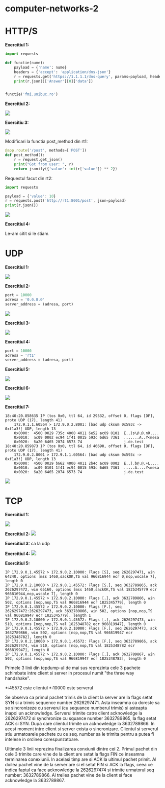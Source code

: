 # computer-networks-2

# HTTP/S

**Exercitiul 1:**

```python
import requests

def functie(nume):
    payload = {'name': nume}
    headers = {'accept': 'application/dns-json'}
    r = requests.get('https://1.1.1.1/dns-query', params=payload, headers=headers)
    print(r.json()['Answer'][0]['data'])


functie('fmi.unibuc.ro')
```

**Exercitiul 2:**

![](images/HTTP.2.png)

**Exercitiu 3:**

![](images/HTTP.3-1.png)

Modificari la functia post_method din rt1:
```python
@app.route('/post', methods=['POST'])
def post_method():
    r = request.get_json()
    print("Got from user: ", r)
    return jsonify({'value': int(r['value']) ** 2})
```

Requestul facut din rt2:

```python
import requests

payload = {'value': 10}
r = requests.post('http://rt1:8001/post', json=payload)
print(r.json())
```

![](images/HTTP.3-2.png)


**Exercitiul 4:**

Le-am citit si le stiam.



# UDP

**Exercitiul 1:**

![](images/UDP.1.png)

**Exercitiul 2:**

```python
port = 10000
adresa = '0.0.0.0'
server_address = (adresa, port)
```

![](images/UDP.2.png)

**Exercitiul 3:**

![](images/UDP.3.png)

**Exercitiul 4:**

```python
port = 10000
adresa = 'rt1'
server_address = (adresa, port)
```

**Exercitiul 5:**

![](images/UDP.5.png)

**Exercitiul 6:**

![](images/UDP.6.png)


**Exercitiul 7:**

```
18:40:20.858635 IP (tos 0x0, ttl 64, id 29532, offset 0, flags [DF], proto UDP (17), length 41)
    172.9.1.1.60564 > 172.9.0.2.8001: [bad udp cksum 0x593c -> 0xf1a3!] UDP, length 13
	0x0000:  4500 0029 735c 4000 4011 6e52 ac09 0101  E..)s\@.@.nR....
	0x0010:  ac09 0002 ec94 1f41 0015 593c 6d65 7361  .......A..Y<mesa
	0x0020:  6a20 6465 2074 6573 74                   j.de.test
18:40:20.859073 IP (tos 0x0, ttl 64, id 46690, offset 0, flags [DF], proto UDP (17), length 41)
    172.9.0.2.8001 > 172.9.1.1.60564: [bad udp cksum 0x593c -> 0xf1a3!] UDP, length 13
	0x0000:  4500 0029 b662 4000 4011 2b4c ac09 0002  E..).b@.@.+L....
	0x0010:  ac09 0101 1f41 ec94 0015 593c 6d65 7361  .....A....Y<mesa
	0x0020:  6a20 6465 2074 6573 74                   j.de.test
```

![](images/UDP.7.png)


# TCP

**Exercitiul 1:**

![](images/TCP.1.png)

**Exercitiul 2:**
![](images/TCP.2.png)

**Exercitiul 3:**
ca la udp

**Exercitiul 4:**
![](images/TCP.4.png)

**Exercitiul 5:**

```
IP 172.9.0.1.45572 > 172.9.0.2.10000: Flags [S], seq 2626297471, win 64240, options [mss 1460,sackOK,TS val 966816944 ecr 0,nop,wscale 7], length 0
IP 172.9.0.2.10000 > 172.9.0.1.45572: Flags [S.], seq 3632789865, ack 2626297472, win 65160, options [mss 1460,sackOK,TS val 1825345779 ecr 966816944,nop,wscale 7], length 0
IP 172.9.0.1.45572 > 172.9.0.2.10000: Flags [.], ack 3632789866, win 502, options [nop,nop,TS val 966816944 ecr 1825345779], length 0
IP 172.9.0.1.45572 > 172.9.0.2.10000: Flags [P.], seq 2626297472:2626297473, ack 3632789866, win 502, options [nop,nop,TS val 966819947 ecr 1825345779], length 1
IP 172.9.0.2.10000 > 172.9.0.1.45572: Flags [.], ack 2626297473, win 510, options [nop,nop,TS val 1825348782 ecr 966819947], length 0
IP 172.9.0.1.45572 > 172.9.0.2.10000: Flags [F.], seq 2626297473, ack 3632789866, win 502, options [nop,nop,TS val 966819947 ecr 1825348782], length 0
IP 172.9.0.2.10000 > 172.9.0.1.45572: Flags [F.], seq 3632789866, ack 2626297474, win 510, options [nop,nop,TS val 1825348782 ecr 966819947], length 0
IP 172.9.0.1.45572 > 172.9.0.2.10000: Flags [.], ack 3632789867, win 502, options [nop,nop,TS val 966819947 ecr 1825348782], length 0
```

Primele 3 linii din tcpdump-ul de mai sus reprezinta cele 3 pachete schimbate intre client si server in procesul numit "the three way handshake".

*:45572 este clientul
*:10000 este serverul

Se observa ca primul pachet trimis de la client la server are la flags setat SYN si a trimis sequence number 2626297471. Asta inseamna ca doreste sa se sincronizeze cu serverul (cu sequance numberul trimis) si asteapta inapoi un acknowledge.
Serverul trimite catre client acknowledge la 2626297472 si synchronize cu squance number 3632789865, la flag setat ACK si SYN.
Dupa care clientul trimite un acknowledge la 3632789866. In acest moment intre client si server exista o sincronizare. Clientul si serverul stiu urmatoarele pachete cu ce seq. number sa le trimita pentru a putea fi intelese in ordinea corespunzatoare.

Ultimele 3 linii reprezina finalizarea conxiunii dintre cei 2.
Primul pachet din cele 3 trimite care vine de la client are setat la flags FIN ce inseamna terminarea conexiunii.
In acelasi timp are si ACK la ultimul pachet primit.
Al doilea pachet vine de la server are si el setat FIN si ACK la flags, ceea ce indica faptul ca face acknowledge la 2626297474 si trimite urmatorul seq number: 3632789866.
Al treilea pachet vine de la client si face acknowledge la 3632789867.